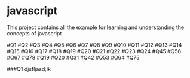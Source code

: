 # javascript

This project contains all the example for learning and understanding the concepts of javascript

#Q1
#Q2
#Q3
#Q4
#Q5
#Q6
#Q7
#Q8
#Q9
#Q10
#Q11
#Q12
#Q13
#Q14
#Q15
#Q16
#Q17
#Q18
#Q19
#Q20
#Q21
#Q22
#Q23
#Q24
#Q45
#Q56
#Q67
#Q78
#Q19
#Q20
#Q31
#Q42
#Q53
#Q64
#Q75


###Q1
djsfljasd;lk